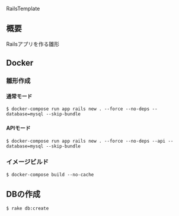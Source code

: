 RailsTemplate

## 概要
Railsアプリを作る雛形

## Docker

### 雛形作成

#### 通常モード
```shell
$ docker-compose run app rails new . --force --no-deps --database=mysql --skip-bundle
```

#### APIモード
```shell
$ docker-compose run app rails new . --force --no-deps --api --database=mysql --skip-bundle
```

### イメージビルド
```shell
$ docker-compose build --no-cache
```

## DBの作成

```shell
$ rake db:create
```